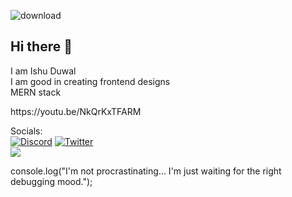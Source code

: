 ![download](https://github.com/ishuduwal/ishuduwal/assets/115239975/deaf91c7-66b5-4032-97ab-c3c715703612)
<h2 >Hi there 👋</h2>
I am Ishu Duwal<br>I am good in creating frontend designs<br>MERN stack<br>
<p>https://youtu.be/NkQrKxTFARM</p>


Socials: <br>
[![Discord](https://img.shields.io/badge/Discord-%237289DA.svg?logo=discord&logoColor=white)](https://discord.gg/https://discord.gg/Mj3CCSYeVS) [![Twitter](https://img.shields.io/badge/Twitter-%231DA1F2.svg?logo=Twitter&logoColor=white)](https://twitter.com/IshuDuwal) <br>
<img src="https://github-readme-stats.vercel.app/api?username=ishuduwal&show_icons=true&count_private=true&hide_border=true&theme=react">
<p>console.log("I'm not procrastinating... I'm just waiting for the right debugging mood.");</p>

                                                                                   

